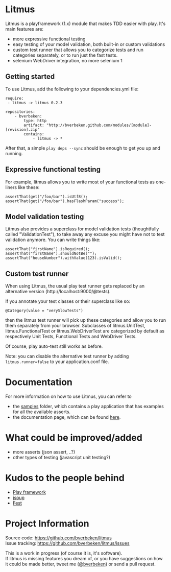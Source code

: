 Litmus
===========================
Litmus is a playframework (1.x) module that makes TDD easier with play. It's main features are:
* more expressive functional testing
* easy testing of your model validation, both built-in or custom validations
* custom test runner that allows you to categorize tests and run categories separately, or to run just the fast tests.
* selenium WebDriver integration, no more selenium 1

Getting started
---------------
To use Litmus, add the following to your dependencies.yml file: 
    
    require:
     - litmus -> litmus 0.2.3

    repositories:
        - bverbeken:
            type: http
            artifact: "http://bverbeken.github.com/modules/[module]-[revision].zip"
            contains:
                - litmus -> *
                
After that, a simple `play deps --sync` should be enough to get you up and running. 


Expressive functional testing
-----------------------------
For example, litmus allows you to write most of your functional tests as one-liners like these:

    assertThat(get("/foo/bar").isUtf8();  
    assertThat(get("/foo/bar").hasFlashParam("success");
  

Model validation testing
------------------------
Litmus also provides a superclass for model validation tests (thoughtfully called "ValidationTest"), to take away
any excuse you might have not to test validation anymore. You can write things like:

    assertThat("firstName").isRequired();
    assertThat("firstName").shouldNotBe("");
    assertThat("houseNumber").withValue(123).isValid();

Custom test runner
------------------
When using Litmus, the usual play test runner gets replaced by an alternative version (http://localhost:9000/@tests).

If you annotate your test classes or their superclass like so:

    @Category(value = "verySlowTests")

then the litmus test runner will pick up these categories and allow you to run them separately from your browser.
Subclasses of litmus.UnitTest, litmus.FunctionalTest or litmus.WebDriverTest are categorized by default as respectively Unit Tests,
Functional Tests and WebDriver Tests.

Of course, play auto-test still works as before.

Note: you can disable the alternative test runner by adding `litmus.runner=false` to your application.conf file.

Documentation
============================
For more information on how to use Litmus, you can refer to
* the <a href="https://github.com/bverbeken/litmus/tree/master/samples">samples</a> folder, which contains a play application that has examples for all the available asserts.
* the documentation page, which can be found <a href="http://github.com/bverbeken/litmus/blob/master/documentation/manual/home.textile">here</a>.


What could be improved/added
===============================
* more asserts (json assert, ..?)
* other types of testing (javascript unit testing?)

Kudos to the people behind
=============================

* [Play framework](http://www.playframework.org/)
* [jsoup](http://jsoup.org/)
* [Fest](http://code.google.com/p/fest/)


Project Information
=================================

Source code: https://github.com/bverbeken/litmus   
Issue tracking: https://github.com/bverbeken/litmus/issues

This is a work in progress (of course it is, it's software).  
If litmus is missing features you dream of, or you have suggestions on how it could be made better, tweet me ([@bverbeken](http://twitter.com/bverbeken)) or send a pull request.
